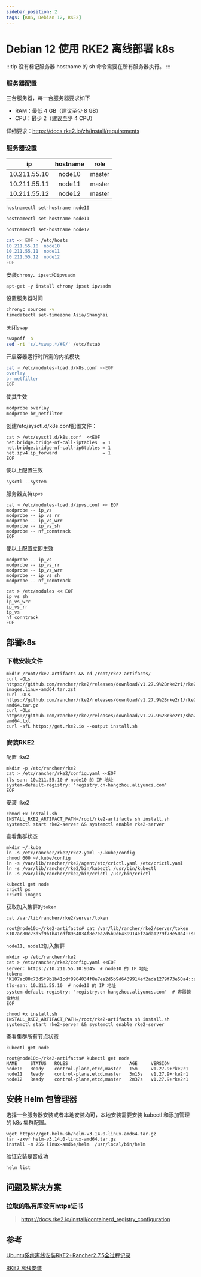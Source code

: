 ```yaml
---
sidebar_position: 2
tags: [K8S, Debian 12, RKE2]
---
```


# Debian 12 使用 RKE2 离线部署 k8s

:::tip
没有标记服务器 hostname 的 sh 命令需要在所有服务器执行。
:::

### 服务器配置

三台服务器，每一台服务器要求如下

- RAM：最低 4 GB（建议至少 8 GB）
- CPU：最少 2（建议至少 4 CPU）

详细要求：https://docs.rke2.io/zh/install/requirements

### 服务器设置

|      ip      | hostname |  role  |
|:------------:|:--------:|:------:|
| 10.211.55.10 |  node10  | master |
| 10.211.55.11 |  node11  | master |
| 10.211.55.12 |  node12  | master |

```sh title="node10"
hostnamectl set-hostname node10
```

```sh title="node11"
hostnamectl set-hostname node11
```

```sh title="node12"
hostnamectl set-hostname node12
```

```sh
cat << EOF > /etc/hosts
10.211.55.10  node10
10.211.55.11  node11
10.211.55.12  node12
EOF
```

安装`chrony`、`ipset`和`ipvsadm`
```shell
apt-get -y install chrony ipset ipvsadm
```

设置服务器时间

```sh
chronyc sources -v
timedatectl set-timezone Asia/Shanghai
```

关闭`swap`

```sh
swapoff -a
sed -ri 's/.*swap.*/#&/' /etc/fstab
```

开启容器运行时所需的内核模块

```sh
cat > /etc/modules-load.d/k8s.conf <<EOF
overlay
br_netfilter
EOF
```

使其生效

```sh
modprobe overlay
modprobe br_netfilter
```

创建/etc/sysctl.d/k8s.conf配置文件：

```shell
cat > /etc/sysctl.d/k8s.conf  <<EOF
net.bridge.bridge-nf-call-iptables  = 1
net.bridge.bridge-nf-call-ip6tables = 1
net.ipv4.ip_forward                 = 1
EOF
```

使以上配置生效

```shell
sysctl --system
```

服务器支持`ipvs`

```shell
cat > /etc/modules-load.d/ipvs.conf << EOF
modprobe -- ip_vs
modprobe -- ip_vs_rr
modprobe -- ip_vs_wrr
modprobe -- ip_vs_sh
modprobe -- nf_conntrack
EOF
```

使以上配置立即生效

```shell
modprobe -- ip_vs
modprobe -- ip_vs_rr
modprobe -- ip_vs_wrr
modprobe -- ip_vs_sh
modprobe -- nf_conntrack
```

```shell
cat > /etc/modules << EOF
ip_vs_sh
ip_vs_wrr
ip_vs_rr
ip_vs
nf_conntrack
EOF
```

## 部署k8s

### 下载安装文件

```shell
mkdir /root/rke2-artifacts && cd /root/rke2-artifacts/
curl -OLs https://github.com/rancher/rke2/releases/download/v1.27.9%2Brke2r1/rke2-images.linux-amd64.tar.zst
curl -OLs https://github.com/rancher/rke2/releases/download/v1.27.9%2Brke2r1/rke2.linux-amd64.tar.gz
curl -OLs https://github.com/rancher/rke2/releases/download/v1.27.9%2Brke2r1/sha256sum-amd64.txt
curl -sfL https://get.rke2.io --output install.sh
```

### 安装RKE2

配置 rke2

```shell title="node10" {3}
mkdir -p /etc/rancher/rke2
cat > /etc/rancher/rke2/config.yaml <<EOF
tls-san: 10.211.55.10 # node10 的 IP 地址
system-default-registry: "registry.cn-hangzhou.aliyuncs.com"
EOF
```

安装 rke2

```shell title="node10"
chmod +x install.sh
INSTALL_RKE2_ARTIFACT_PATH=/root/rke2-artifacts sh install.sh
systemctl start rke2-server && systemctl enable rke2-server
```

查看集群状态

```shell title="node10"
mkdir ~/.kube
ln -s /etc/rancher/rke2/rke2.yaml ~/.kube/config
chmod 600 ~/.kube/config
ln -s /var/lib/rancher/rke2/agent/etc/crictl.yaml /etc/crictl.yaml
ln -s /var/lib/rancher/rke2/bin/kubectl /usr/bin/kubectl
ln -s /var/lib/rancher/rke2/bin/crictl /usr/bin/crictl

kubectl get node
crictl ps
crictl images
```

获取加入集群的`token`

```shell title="node10"
cat /var/lib/rancher/rke2/server/token
```

```text title="node10"
root@node10:~/rke2-artifacts# cat /var/lib/rancher/rke2/server/token
K107ac80c73d5f9b1b41cdf8964034f8e7ea2d5b9d6439914ef2ada1279f73e50a4::server:2630492423c420d92260253874e9b60b
```

`node11`、`node12`加入集群
```shell title="node11、node12" {3-5}
mkdir -p /etc/rancher/rke2
cat > /etc/rancher/rke2/config.yaml <<EOF
server: https://10.211.55.10:9345  # node10 的 IP 地址
token: "K107ac80c73d5f9b1b41cdf8964034f8e7ea2d5b9d6439914ef2ada1279f73e50a4::server:2630492423c420d92260253874e9b60b"
tls-san: 10.211.55.10  # node10 的 IP 地址
system-default-registry: "registry.cn-hangzhou.aliyuncs.com"  # 容器镜像地址
EOF
```

```shell title="node11、node12"
chmod +x install.sh
INSTALL_RKE2_ARTIFACT_PATH=/root/rke2-artifacts sh install.sh
systemctl start rke2-server && systemctl enable rke2-server
```

查看集群所有节点状态

```shell title="node10"
kubectl get node
```

```text title="node10"
root@node10:~/rke2-artifacts# kubectl get node
NAME     STATUS   ROLES                       AGE     VERSION
node10   Ready    control-plane,etcd,master   15m     v1.27.9+rke2r1
node11   Ready    control-plane,etcd,master   3m15s   v1.27.9+rke2r1
node12   Ready    control-plane,etcd,master   2m37s   v1.27.9+rke2r1
```

## 安装 Helm 包管理器

选择一台服务器安装或者本地安装均可，本地安装需要安装 kubectl 和添加管理的 k8s 集群配置。

```shell title="node10"
wget https://get.helm.sh/helm-v3.14.0-linux-amd64.tar.gz
tar -zxvf helm-v3.14.0-linux-amd64.tar.gz
install -m 755 linux-amd64/helm  /usr/local/bin/helm
```

验证安装是否成功

```shell
helm list
```

## 问题及解决方案

### 拉取的私有库没有https证书

> https://docs.rke2.io/install/containerd_registry_configuration

## 参考

[Ubuntu系统离线安装RKE2+Rancher2.7.5全过程记录](https://blog.csdn.net/u010438035/article/details/131684587)

[RKE2 离线安装](https://docs.rke2.io/zh/install/airgap)
